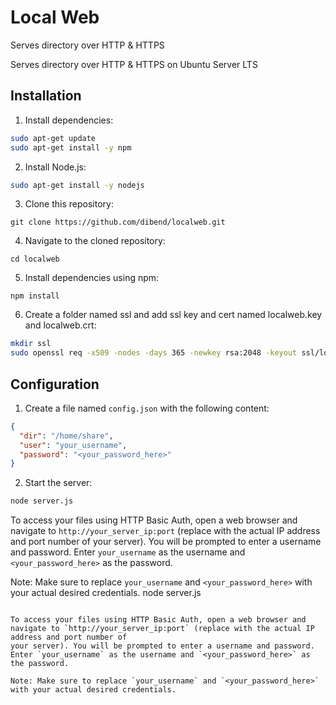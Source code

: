 # Local Web
Serves directory over HTTP & HTTPS

Serves directory over HTTP & HTTPS on Ubuntu Server LTS

## Installation

1. Install dependencies:
```bash
sudo apt-get update
sudo apt-get install -y npm
```

2. Install Node.js:
```bash
sudo apt-get install -y nodejs
```

3. Clone this repository:
```
git clone https://github.com/dibend/localweb.git
```

4. Navigate to the cloned repository:
```
cd localweb
```

5. Install dependencies using npm:
```
npm install
```

6. Create a folder named ssl and add ssl key and cert named localweb.key and localweb.crt:
```bash
mkdir ssl
sudo openssl req -x509 -nodes -days 365 -newkey rsa:2048 -keyout ssl/localweb.key -out ssl/localweb.crt
```

## Configuration

1. Create a file named `config.json` with the following content:
```json
{
  "dir": "/home/share",
  "user": "your_username",
  "password": "<your_password_here>"
}
```
2. Start the server:
```bash
node server.js
```

To access your files using HTTP Basic Auth, open a web browser and navigate to `http://your_server_ip:port` (replace with the actual IP address and port number of your server). You will be prompted to enter a username and password. Enter `your_username` as the username and `<your_password_here>` as the password.

Note: Make sure to replace `your_username` and `<your_password_here>` with your actual desired credentials.
node server.js
```

To access your files using HTTP Basic Auth, open a web browser and navigate to `http://your_server_ip:port` (replace with the actual IP address and port number of      
your server). You will be prompted to enter a username and password. Enter `your_username` as the username and `<your_password_here>` as the password.

Note: Make sure to replace `your_username` and `<your_password_here>` with your actual desired credentials.
